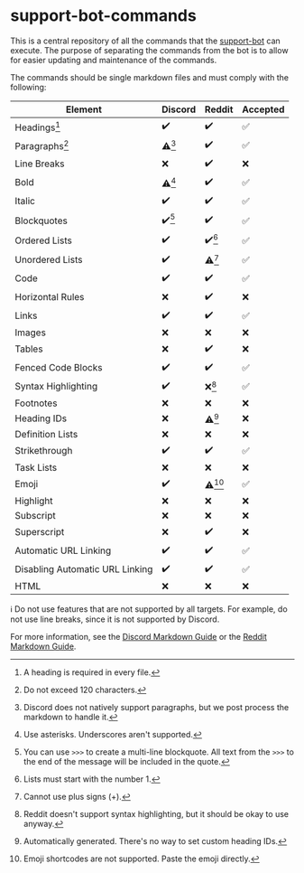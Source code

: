# support-bot-commands

This is a central repository of all the commands that the [support-bot](https://github.com/LizardByte/support-bot)
can execute. The purpose of separating the commands from the bot is to allow for easier updating and
maintenance of the commands.

The commands should be single markdown files and must comply with the following:

| Element                         | Discord                | Reddit                 | Accepted           |
|---------------------------------|------------------------|------------------------|--------------------|
| Headings[^1]                    | :heavy_check_mark:     | :heavy_check_mark:     | :white_check_mark: |
| Paragraphs[^2]                  | :warning:[^3]          | :heavy_check_mark:     | :white_check_mark: |
| Line Breaks                     | :x:                    | :heavy_check_mark:     | :x:                |
| Bold                            | :warning:[^4]          | :heavy_check_mark:     | :white_check_mark: |
| Italic                          | :heavy_check_mark:     | :heavy_check_mark:     | :white_check_mark: |
| Blockquotes                     | :heavy_check_mark:[^5] | :heavy_check_mark:     | :white_check_mark: |
| Ordered Lists                   | :heavy_check_mark:     | :heavy_check_mark:[^6] | :white_check_mark: |
| Unordered Lists                 | :heavy_check_mark:     | :warning:[^7]          | :white_check_mark: |
| Code                            | :heavy_check_mark:     | :heavy_check_mark:     | :white_check_mark: |
| Horizontal Rules                | :x:                    | :heavy_check_mark:     | :x:                |
| Links                           | :heavy_check_mark:     | :heavy_check_mark:     | :white_check_mark: |
| Images                          | :x:                    | :x:                    | :x:                |
| Tables                          | :x:                    | :heavy_check_mark:     | :x:                |
| Fenced Code Blocks              | :heavy_check_mark:     | :heavy_check_mark:     | :white_check_mark: |
| Syntax Highlighting             | :heavy_check_mark:     | :x:[^8]                | :white_check_mark: |
| Footnotes                       | :x:                    | :x:                    | :x:                |
| Heading IDs                     | :x:                    | :warning:[^9]          | :x:                |
| Definition Lists                | :x:                    | :x:                    | :x:                |
| Strikethrough                   | :heavy_check_mark:     | :heavy_check_mark:     | :white_check_mark: |
| Task Lists                      | :x:                    | :x:                    | :x:                |
| Emoji                           | :heavy_check_mark:     | :warning:[^10]         | :white_check_mark: |
| Highlight                       | :x:                    | :x:                    | :x:                |
| Subscript                       | :x:                    | :x:                    | :x:                |
| Superscript                     | :x:                    | :heavy_check_mark:     | :x:                |
| Automatic URL Linking           | :heavy_check_mark:     | :heavy_check_mark:     | :white_check_mark: |
| Disabling Automatic URL Linking | :heavy_check_mark:     | :heavy_check_mark:     | :white_check_mark: |
| HTML                            | :x:                    | :x:                    | :x:                |

:information_source: Do not use features that are not supported by all targets. For example, do not use line breaks,
since it is not supported by Discord.

For more information, see the [Discord Markdown Guide](https://www.markdownguide.org/tools/discord/) or the
[Reddit Markdown Guide](https://www.markdownguide.org/tools/reddit/).

[^1]: A heading is required in every file.
[^2]: Do not exceed 120 characters.
[^3]: Discord does not natively support paragraphs, but we post process the markdown to handle it.
[^4]: Use asterisks. Underscores aren't supported.
[^5]: You can use `>>>` to create a multi-line blockquote.
      All text from the `>>>` to the end of the message will be included in the quote.
[^6]: Lists must start with the number 1.
[^7]: Cannot use plus signs (+).
[^8]: Reddit doesn't support syntax highlighting, but it should be okay to use anyway.
[^9]: Automatically generated. There's no way to set custom heading IDs.
[^10]: Emoji shortcodes are not supported. Paste the emoji directly.
